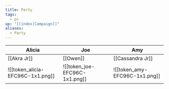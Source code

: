 ```yaml
---
title: Party
tags:
  - pc
up: "[[index|Campaign]]"
aliases:
  - Party
---
```


| Alicia                           | Joe                           | Amy                           |
| -------------------------------- | ----------------------------- | ----------------------------- |
| [[Akra Jr]]                      | [[Owen]]                      | [[Cassandra Jr]]              |
| ![[token_alicia-EFC96C-1x1.png]] | ![[token_joe-EFC96C-1x1.png]] | ![[token_amy-EFC96C-1x1.png]] |
